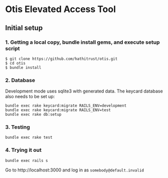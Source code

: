 # Otis Elevated Access Tool

## Initial setup
### 1. Getting a local copy, bundle install gems, and execute setup script

```
$ git clone https://github.com/hathitrust/otis.git
$ cd otis
$ bundle install
```

### 2. Database

Development mode uses sqlite3 with generated data. The keycard database also
needs to be set up:

```
bundle exec rake keycard:migrate RAILS_ENV=development
bundle exec rake keycard:migrate RAILS_ENV=test
bundle exec rake db:setup
```

### 3. Testing

```
bundle exec rake test
```

### 4. Trying it out

```
bundle exec rails s
```

Go to http://localhost:3000 and log in as `somebody@default.invalid`
